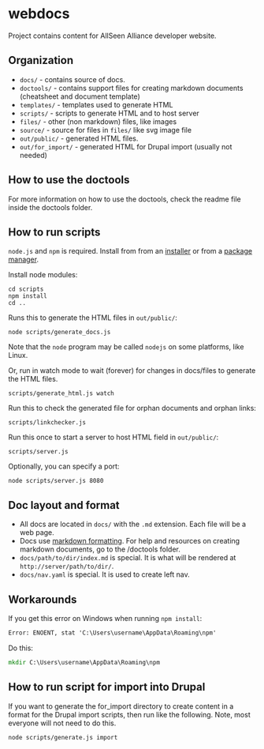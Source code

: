 webdocs
=======

Project contains content for AllSeen Alliance developer website.

Organization
------------

* `docs/` - contains source of docs.
* `doctools/` - contains support files for creating markdown documents (cheatsheet and document template)
* `templates/` - templates used to generate HTML
* `scripts/` - scripts to generate HTML and to host server
* `files/` - other (non markdown) files, like images
* `source/` - source for files in `files/` like svg image file
* `out/public/` - generated HTML files.
* `out/for_import/` - generated HTML for Drupal import (usually not needed)

How to use the doctools
-----------------------
For more information on how to use the doctools, check the readme file inside the doctools folder.


How to run scripts
------------------

`node.js` and `npm` is required.  Install from from an [installer][] or 
from a [package manager][].

[installer]: http://nodejs.org/download/
[package manager]: https://github.com/joyent/node/wiki/Installing-Node.js-via-package-manager

Install node modules:

    cd scripts
    npm install
    cd ..

Runs this to generate the HTML files in `out/public/`:

    node scripts/generate_docs.js

Note that the `node` program may be called `nodejs` on some 
platforms, like Linux.

Or, run in watch mode to wait (forever) for changes in docs/files to generate the HTML files.

    scripts/generate_html.js watch

Run this to check the generated file for orphan documents and orphan links:

    scripts/linkchecker.js

Run this once to start a server to host HTML field in `out/public/`:

    scripts/server.js

Optionally, you can specify a port:

    node scripts/server.js 8080

Doc layout and format
---------------------

* All docs are located in `docs/` with the `.md` extension.  Each file will be a web page.
* Docs use [markdown formatting][].  For help and resources on creating markdown documents, go to the /doctools folder.
* `docs/path/to/dir/index.md` is special.  It is what will be rendered at `http://server/path/to/dir/`.
* `docs/nav.yaml` is special. It is used to create left nav.

[markdown formatting]: http://daringfireball.net/projects/markdown/
[cheatsheet]: https://github.com/adam-p/markdown-here/wiki/Markdown-Cheatsheet

Workarounds
-----------

If you get this error on Windows when running `npm install`:

```bat
Error: ENOENT, stat 'C:\Users\username\AppData\Roaming\npm'
```

Do this:

```bat
mkdir C:\Users\username\AppData\Roaming\npm
```

How to run script for import into Drupal
----------------------------------------

If you want to generate the for_import directory to create content in a format
for the Drupal import scripts, then run like the following. Note, most everyone
will not need to do this.

    node scripts/generate.js import
